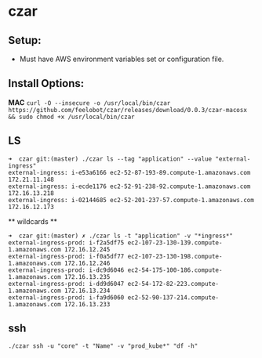# czar

## Setup:

* Must have AWS environment variables set or configuration file.

## Install Options:

**MAC**
`curl -O --insecure -o /usr/local/bin/czar https://github.com/feelobot/czar/releases/download/0.0.3/czar-macosx && sudo chmod +x /usr/local/bin/czar`


## LS

```
➜  czar git:(master) ./czar ls --tag "application" --value "external-ingress"
external-ingress: i-e53a6166 ec2-52-87-193-89.compute-1.amazonaws.com 172.21.11.148
external-ingress: i-ecde1176 ec2-52-91-238-92.compute-1.amazonaws.com 172.16.13.218
external-ingress: i-02144685 ec2-52-201-237-57.compute-1.amazonaws.com 172.16.12.173
```

** wildcards ** 
```
➜  czar git:(master) ✗ ./czar ls -t "application" -v "*ingress*"
external-ingress-prod: i-f2a5df75 ec2-107-23-130-139.compute-1.amazonaws.com 172.16.12.245
external-ingress-prod: i-f0a5df77 ec2-107-23-130-198.compute-1.amazonaws.com 172.16.12.246
external-ingress-prod: i-dc9d6046 ec2-54-175-100-186.compute-1.amazonaws.com 172.16.13.235
external-ingress-prod: i-dd9d6047 ec2-54-172-82-223.compute-1.amazonaws.com 172.16.13.234
external-ingress-prod: i-fa9d6060 ec2-52-90-137-214.compute-1.amazonaws.com 172.16.13.233
```

## ssh
```
./czar ssh -u "core" -t "Name" -v "prod_kube*" "df -h"
```
